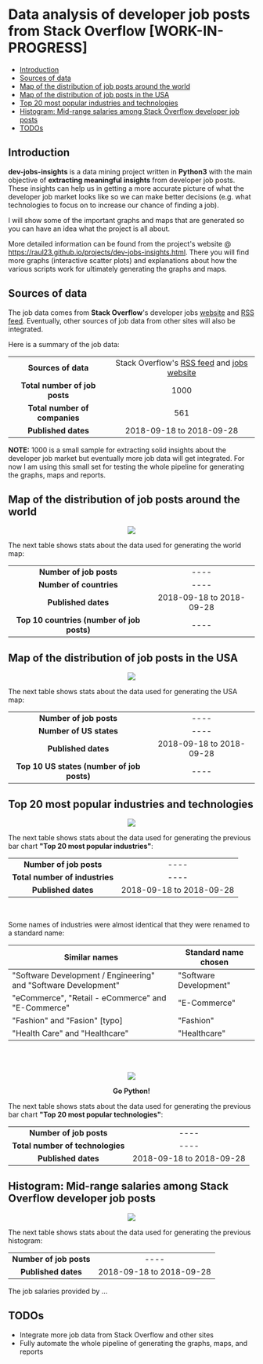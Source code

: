 # Data analysis of developer job posts from Stack Overflow [WORK-IN-PROGRESS]

<!-- TOC depthFrom:2 depthTo:6 withLinks:1 updateOnSave:1 orderedList:0 -->

- [Introduction](#introduction)
- [Sources of data](#sources-of-data)
- [Map of the distribution of job posts around the world](#map-of-the-distribution-of-job-posts-around-the-world)
- [Map of the distribution of job posts in the USA](#map-of-the-distribution-of-job-posts-in-the-usa)
- [Top 20 most popular industries and technologies](#top-20-most-popular-industries-and-technologies)
- [Histogram: Mid-range salaries among Stack Overflow developer job posts](#histogram-mid-range-salaries-among-stack-overflow-developer-job-posts)
- [TODOs](#todos)

<!-- /TOC -->

## Introduction
**dev-jobs-insights** is a data mining project written in **Python3** with the
main objective of **extracting meaningful insights** from developer job posts.
These insights can help us in getting a more accurate picture of what the
developer job market looks like so we can make better decisions (e.g. what
technologies to focus on to increase our chance of finding a job).

I will show some of the important graphs and maps that are generated so you can
have an idea what the project is all about.

More detailed information can be found from the project's website @
https://raul23.github.io/projects/dev-jobs-insights.html. There you will find
more graphs (interactive scatter plots) and explanations about how the various
scripts work for ultimately generating the graphs and maps.

## Sources of data
The job data comes from **Stack Overflow**'s developer jobs
[website](https://stackoverflow.com/jobs) and
[RSS feed](https://stackoverflow.com/jobs/feed). Eventually, other sources of
job data from other sites will also be integrated.

Here is a summary of the job data:  
<table>
    <tr>
        <td align="center"><b>Sources of data</b></td>
        <td align="center">Stack Overflow's <a href="https://stackoverflow.com/jobs/feed">RSS feed</a> and <a href="https://stackoverflow.com/jobs">jobs website</a></td>
    </tr>
    <tr>
        <td align="center"><b>Total number of job posts</b></td>
        <td align="center">1000</td>
    </tr>
    <tr>
        <td align="center"><b>Total number of companies</b></td>
        <td align="center">561</td>
    </tr>
    <tr>
        <td align="center"><b>Published dates</b></td>
        <td align="center">2018-09-18 to 2018-09-28</td>
    </tr>
</table>

**NOTE:** 1000 is a small sample for extracting solid insights about the
developer job market but eventually more job data will get integrated. For now
I am using this small set for testing the whole pipeline for generating the
graphs, maps and reports.

## Map of the distribution of job posts around the world
<p align="center"><img src="https://bit.ly/2OvqmLG"/></p>
<p align="center"></p>

The next table shows stats about the data used for generating the world map:   
<table>
    <tr>
        <td align="center"><b>Number of job posts</b></td>
        <td align="center">----</td>
    </tr>
    <tr>
        <td align="center"><b>Number of countries</b></td>
        <td align="center">----</td>
    </tr>
    <tr>
        <td align="center"><b>Published dates</b></td>
        <td align="center">2018-09-18 to 2018-09-28</td>
    </tr>
    <tr>
        <td align="center"><b>Top 10 countries (number of job posts)</b></td>
        <td align="center">----</td>
    </tr>
</table>

## Map of the distribution of job posts in the USA
<p align="center"><img src="https://bit.ly/2yeqN2W"/></p>
<p align="center"></p>

The next table shows stats about the data used for generating the USA map:   
<table>
    <tr>
        <td align="center"><b>Number of job posts</b></td>
        <td align="center">----</td>
    </tr>
    <tr>
        <td align="center"><b>Number of US states</b></td>
        <td align="center">----</td>
    </tr>
    <tr>
        <td align="center"><b>Published dates</b></td>
        <td align="center">2018-09-18 to 2018-09-28</td>
    </tr>
    <tr>
        <td align="center"><b>Top 10 US states (number of job posts)</b></td>
        <td align="center">----</td>
    </tr>
</table>

## Top 20 most popular industries and technologies
<p align="center"><img src="https://bit.ly/2P87UG2"/></p>
<p align="center"></p>

The next table shows stats about the data used for generating the previous bar
chart **"Top 20 most popular industries"**:  
<table>
    <tr>
        <td align="center"><b>Number of job posts</b></td>
        <td align="center">----</td>
    </tr>
    <tr>
        <td align="center"><b>Total number of industries</b></td>
        <td align="center">----</td>
    </tr>
    <tr>
        <td align="center"><b>Published dates</b></td>
        <td align="center">2018-09-18 to 2018-09-28</td>
    </tr>
</table>

<br/>

Some names of industries were almost identical that they were renamed to a
standard name:  

| Similar names                                                   | Standard name chosen   |
|-----------------------------------------------------------------|------------------------|
| "Software Development / Engineering" and "Software Development" | "Software Development" |
| "eCommerce", "Retail - eCommerce" and "E-Commerce"              | "E-Commerce"           |
| "Fashion" and "Fasion" [typo]                                   | "Fashion"              |
| "Health Care" and "Healthcare"                                  | "Healthcare"           |

<br/>
<br/>

<p align="center"><img src="https://bit.ly/2QsCMRL"/></p>
<p align="center"><b>Go Python!</b></p>

The next table shows stats about the data used for generating the previous bar
chart **"Top 20 most popular technologies"**:  
<table>
    <tr>
        <td align="center"><b>Number of job posts</b></td>
        <td align="center">----</td>
    </tr>
    <tr>
        <td align="center"><b>Total number of technologies</b></td>
        <td align="center">----</td>
    </tr>
    <tr>
        <td align="center"><b>Published dates</b></td>
        <td align="center">2018-09-18 to 2018-09-28</td>
    </tr>
</table>

## Histogram: Mid-range salaries among Stack Overflow developer job posts
<p align="center"><img src="https://bit.ly/2xYAbs2"/></p>
<p align="center"></p>

The next table shows stats about the data used for generating the previous histogram:
<table>
    <tr>
        <td align="center"><b>Number of job posts</b></td>
        <td align="center">----</td>
    </tr>
    <tr>
        <td align="center"><b>Published dates</b></td>
        <td align="center">2018-09-18 to 2018-09-28</td>
    </tr>
</table>

The job salaries provided by ...

## TODOs
- Integrate more job data from Stack Overflow and other sites
- Fully automate the whole pipeline of generating the graphs, maps, and reports
